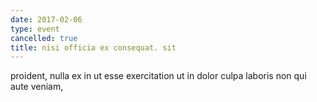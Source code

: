 ```yaml
---
date: 2017-02-06
type: event
cancelled: true
title: nisi officia ex consequat. sit
---
```

proident, nulla ex in ut esse exercitation ut in dolor culpa laboris non qui aute veniam,